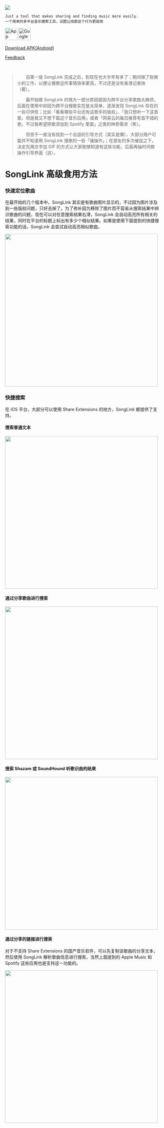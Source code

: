 <img src="https://i.imgur.com/jyANr41.png" />


```
Just a tool that makes sharing and finding music more easily.
一个简单的多平台音乐搜索工具，试图让找歌这个行为更高效
```


[<img alt="App Store" src="https://i.imgur.com/Ft8bmXd.png" height="40" />](https://itunes.apple.com/app/songlink/id1341416046?mt=8)
[<img alt="Google Play" src="https://i.imgur.com/H4Q45xH.png" height="40" />](https://play.google.com/store/apps/details?id=com.runjuu.SongLink)

[Download APK(Android)](https://github.com/Runjuu/SongLink/releases/latest)

[Feedback](https://github.com/Runjuu/SongLinkSupport/issues/new)

<br />

>&emsp;&emsp;自第一版 SongLink 完成之后，到现在也大半年有多了；期间做了些微小的工作，以便让搜歌这件事情效率更高，不过还是没有香港记者快（雾）。
> 
>&emsp;&emsp;最开始做 SongLink 的很大一部分原因是因为跨平台分享歌曲太麻烦，后面在使用中却因为跨平台搜歌实在是太简单，逐渐发现 SongLink 存在的一些可供性；比如「看看哪些平台还有这歌手的版权」、「我只想听一下这首歌，但是我又不想下载这个音乐应用」或者「网易云的每日推荐有首不错的歌，不过我希望把歌添加到 Spotify 里面」之类的神奇需求（笑）。
> 
>&emsp;&emsp;但苦于一直没有找到一个合适的引导方式（其实是懒），大部分用户可能并不知道用 SongLink 搜歌的一些「骚操作」；在朋友的多次催促之下，决定先用文字加 GIF 的方式让大家能够知道有这些功能，后面再抽时间做操作引导界面（逃）。

# SongLink 高级食用方法

### 快速定位歌曲
在最开始的几个版本中，SongLink 其实是有歌曲图片显示的，不过因为图片涉及到一些版权问题，只好去掉了。为了弥补因为移除了图片而不容易从搜索结果中辨识歌曲的问题，现在可以对任意搜索结果右滑，SongLink 会自动高亮所有相关的结果，同时在平台的标题上标出有多少个相似结果。如果是使用下面提到的快捷搜索功能的话，SongLink 会尝试自动高亮相似歌曲。

<img height="500" src="https://i.imgur.com/TZsVbsV.gif" />

### 快捷搜索

在 iOS 平台，大部分可以使用 Share Extensions 的地方，SongLink 都提供了支持。

#### 搜索普通文本
<img height="500" src="https://i.imgur.com/xXpN3Mp.gif" />

#### 通过分享歌曲进行搜索
<img height="500" src="https://i.imgur.com/RxGdNKT.gif" />

#### 搜索 Shazam 或 SoundHound 听歌识曲的结果
<img height="500" src="https://i.imgur.com/DJk5dZB.gif" />

#### 通过分享的链接进行搜索
对于不支持 Share Extensions 的国产音乐软件，可以先复制该歌曲的分享文本，然后使用 SongLink 解析歌曲信息进行搜索，当然上面提到的 Apple Music 和 Spotify 这些应用也是支持这一功能的。

<img height="500" src="https://i.imgur.com/xGHOWHx.gif" />
